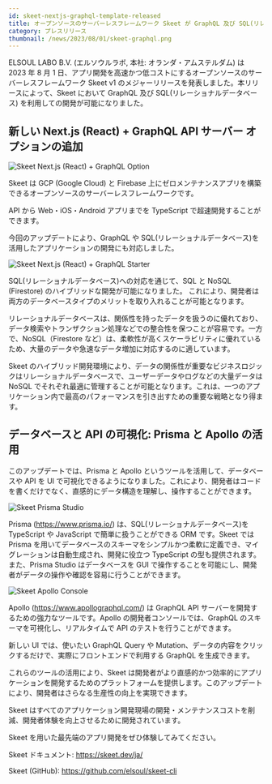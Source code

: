 ```yaml
---
id: skeet-nextjs-graphql-template-released
title: オープンソースのサーバーレスフレームワーク Skeet が GraphQL 及び SQL(リレーショナルデータベース) に対応しました
category: プレスリリース
thumbnail: /news/2023/08/01/skeet-graphql.png
---
```


ELSOUL LABO B.V. (エルソウルラボ, 本社: オランダ・アムステルダム) は 2023 年 8 月 1 日、アプリ開発を高速かつ低コストにするオープンソースのサーバーレスフレームワーク Skeet v1 のメジャーリリースを発表しました。本リリースによって、Skeet において GraphQL 及び SQL(リレーショナルデータベース) を利用しての開発が可能になりました。

## 新しい Next.js (React) + GraphQL API サーバー オプションの追加

![Skeet Next.js (React) + GraphQL Option](/news/2023/08/01/skeet-create-got-graphql.png)

Skeet は GCP (Google Cloud) と Firebase 上にゼロメンテナンスアプリを構築できるオープンソースのサーバーレスフレームワークです。

API から Web・iOS・Android アプリまでを TypeScript で超速開発することができます。

今回のアップデートにより、GraphQL や SQL(リレーショナルデータベース)を活用したアプリケーションの開発にも対応しました。

![Skeet Next.js (React) + GraphQL Starter](/news/2023/08/01/skeet-next-graphql.png)

SQL(リレーショナルデータベース)への対応を通じて、SQL と NoSQL (Firestore) のハイブリッドな開発が可能になりました。
これにより、開発者は両方のデータベースタイプのメリットを取り入れることが可能となります。

リレーショナルデータベースは、関係性を持ったデータを扱うのに優れており、データ検索やトランザクション処理などでの整合性を保つことが容易です。一方で、NoSQL（Firestore など）は、柔軟性が高くスケーラビリティに優れているため、大量のデータや急速なデータ増加に対応するのに適しています。

Skeet のハイブリッド開発環境により、データの関係性が重要なビジネスロジックはリレーショナルデータベースで、ユーザーデータやログなどの大量データは NoSQL でそれぞれ最適に管理することが可能となります。これは、一つのアプリケーション内で最高のパフォーマンスを引き出すための重要な戦略となり得ます。

## データベースと API の可視化: Prisma と Apollo の活用

このアップデートでは、Prisma と Apollo というツールを活用して、データベースや API を UI で可視化できるようになりました。これにより、開発者はコードを書くだけでなく、直感的にデータ構造を理解し、操作することができます。

![Skeet Prisma Studio](/news/2023/08/01/prisma-studio.jpg)

Prisma (https://www.prisma.io/) は、SQL(リレーショナルデータベース)を TypeScript や JavaScript で簡単に扱うことができる ORM です。Skeet では Prisma を用いてデータベースのスキーマをシンプルかつ柔軟に定義でき、マイグレーションは自動生成され、開発に役立つ TypeScript の型も提供されます。また、Prisma Studio はデータベースを GUI で操作することを可能にし、開発者がデータの操作や確認を容易に行うことができます。

![Skeet Apollo Console](/news/2023/08/01/apollo-console.png)

Apollo (https://www.apollographql.com/) は GraphQL API サーバーを開発するための強力なツールです。Apollo の開発者コンソールでは、GraphQL のスキーマを可視化し、リアルタイムで API のテストを行うことができます。

新しい UI では、使いたい GraphQL Query や Mutation、データの内容をクリックするだけで、実際にフロントエンドで利用する GraphQL を生成できます。

これらのツールの活用により、Skeet は開発者がより直感的かつ効率的にアプリケーションを開発するためのプラットフォームを提供します。このアップデートにより、開発者はさらなる生産性の向上を実現できます。

Skeet はすべてのアプリケーション開発現場の開発・メンテナンスコストを削減、開発者体験を向上させるために開発されています。

Skeet を用いた最先端のアプリ開発をぜひ体験してみてください。

Skeet ドキュメント: https://skeet.dev/ja/

Skeet (GitHub): https://github.com/elsoul/skeet-cli
